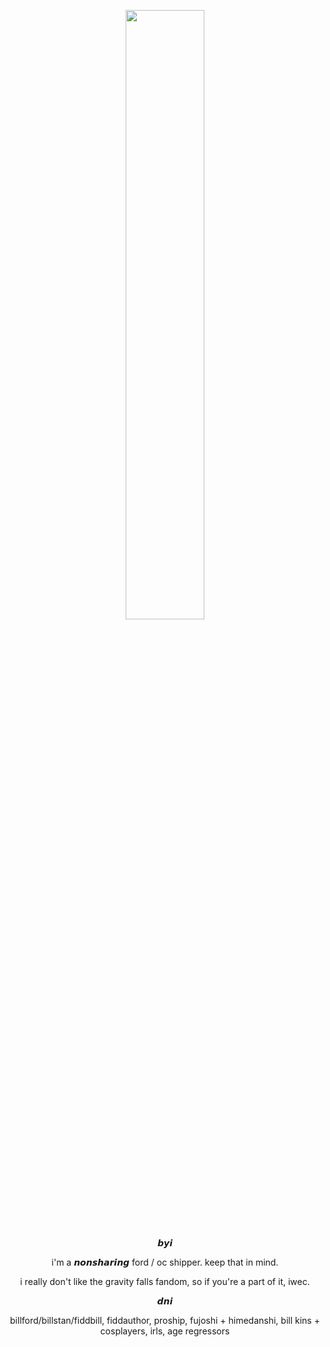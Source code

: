 <p align="center" width="100%">
    <img width="50%" src="https://github.com/user-attachments/assets/6fbd44af-0bee-48c9-bd3c-1cee65bf7525">
</p>

<p align="center" width="100%"> 𝙗𝙮𝙞
<p align="center" width="100%"> i'm a 𝙣𝙤𝙣𝙨𝙝𝙖𝙧𝙞𝙣𝙜 ford / oc shipper. keep that in mind.
<p align="center" width="100%"> i really don't like the gravity falls fandom, so if you're a part of it, iwec.

<p align="center" width="100%"> 𝙙𝙣𝙞
<p align="center" width="100%"> billford/billstan/fiddbill, fiddauthor, proship, fujoshi + himedanshi, bill kins + cosplayers, irls, age regressors
